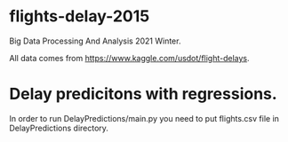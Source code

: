 # flights-delay-2015
Big Data Processing And Analysis 2021 Winter.

All data comes from https://www.kaggle.com/usdot/flight-delays.

# Delay predicitons with regressions.
In order to run DelayPredictions/main.py you need to put flights.csv file in DelayPredictions directory.

